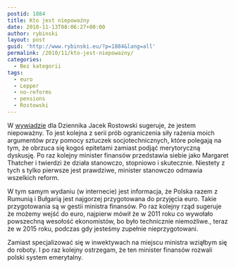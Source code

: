 ```yaml
---
postid: 1884
title: Kto jest niepoważny
date: 2010-11-13T08:06:27+00:00
author: rybinski
layout: post
guid: 'http://www.rybinski.eu/?p=1884&lang=all'
permalink: /2010/11/kto-jest-niepowazny/
categories:
  - Bez kategorii
tags:
  - euro
  - Lepper
  - no-reforms
  - pensions
  - Rostowski
---
```

W [wywiadzie](http://forsal.pl/artykuly/464718,rostowski_reformujemy_polske_w_takim_tempie_jak_thatcher_w_latach_80_w_wielkiej_brytanii.html) dla Dziennika Jacek Rostowski sugeruje, że jestem niepoważny. To jest kolejna z serii prób ograniczenia siły rażenia moich argumentów przy pomocy sztuczek socjotechnicznych, które polegają na tym, że obrzuca się kogoś epitetami zamiast podjąć merytoryczną dyskusję. Po raz kolejny minister finansów przedstawia siebie jako Margaret Thatcher i twierdzi że działa stanowczo, stopniowo i skutecznie. Niestety z tych s tylko pierwsze jest prawdziwe, minister stanowczo odmawia wszelkich reform.

W tym samym wydaniu (w internecie) jest informacja, że Polska razem z Rumunią i Bułgarią jest najgorzej przygotowana do przyjęcia euro. Takie przygotowania są w gestii ministra finansów. Po raz kolejny rząd sugeruje że możemy wejść do euro, najpierw mówił że w 2011 roku co wywołało powszechną wesołość ekonomistów, bo było technicznie niemożliwe., teraz że w 2015 roku, podczas gdy jesteśmy zupełnie nieprzygotowani.

Zamiast specjalizować się w inwektywach na miejscu ministra wziąłbym się do roboty. I po raz kolejny ostrzegam, że ten minister finansów rozwali polski system emerytalny.
